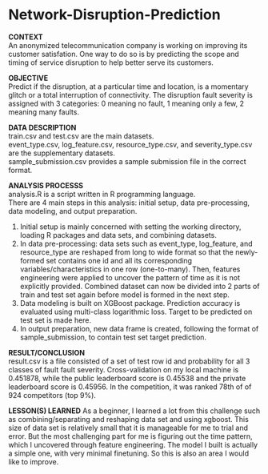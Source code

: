 # Network-Disruption-Prediction

<b>CONTEXT</b><br>
An anonymized telecommunication company is working on improving its customer satisfation. One way to do so is by predicting the scope and timing of service disruption to help better serve its customers. 
<br>

<b>OBJECTIVE</b><br>
Predict if the disruption, at a particular time and location, is a momentary glitch or a total interruption of connectivity. The disruption fault severity is assigned with 3 categories: 0 meaning no fault, 1 meaning only a few, 2 meaning many faults. 
<br>

<b>DATA DESCRIPTION</b><br>
train.csv and test.csv are the main datasets. <br>
event_type.csv, log_feature.csv, resource_type.csv, and severity_type.csv are the supplementary datasets. <br>
sample_submission.csv provides a sample submission file in the correct format.
<br>

<b>ANALYSIS PROCESSS</b><br>
analysis.R is a script written in R programming language. <br>
There are 4 main steps in this analysis: initial setup, data pre-processing, data modeling, and output preparation. <br>
1. Initial setup is mainly concerned with setting the working directory, loading R packages and data sets, and combining datasets. <br>
2. In data pre-processing: data sets such as event_type, log_feature, and resource_type are reshaped from long to wide format so that the newly-formed set contains one id and all its corresponding variables/characteristics in one row (one-to-many). Then, features engineering were applied to uncover the pattern of time as it is not explicitly provided. Combined dataset can now be divided into 2 parts of train and test set again before model is formed in the next step. <br>
3. Data modeling is built on XGBoost package. Prediction accuracy is evaluated using multi-class logarithmic loss. Target to be predicted on test set is made here. <br>
4. In output preparation, new data frame is created, following the format of sample_submission, to contain test set target prediction.

<b>RESULT/CONCLUSION</b><br>
result.csv is a file consisted of a set of test row id and probability for all 3 classes of fault fault severity. 
Cross-validation on my local machine is 0.451878, while the public leaderboard score is 0.45538 and the private leaderboard score is 0.45956. In the competition, it was ranked 78th of of 924 competitors (top 9%). 
<br>

<b>LESSON(S) LEARNED</b>
As a beginner, I learned a lot from this challenge such as combining/separating and reshaping data set and using xgboost. This size of data set is relatively small that it is manageable for me to trial and error. But the most challenging part for me is figuring out the time pattern, which I uncovered through feature engineering. The model I built is actually a simple one, with very minimal finetuning. So this is also an area I would like to improve. 
